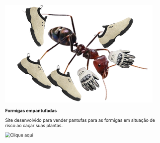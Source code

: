 ![formigas](formiga.png)

**Formigas empantufadas**

Site desenvolvido para vender pantufas para as formigas em situação de risco ao caçar suas plantas.

![Clique aqui](https://kauecodify.github.io/Pantufa-para-formigas/)
